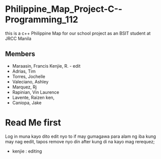 # Philippine_Map_Project-C--Programming_112
this is a c++ Philippine Map for our school project as an BSIT student at JRCC Manila

## Members
- Maraasin, Francis Kenjie, R. - edit
- Adrias, Tim
- Torres, Jochelle
- Valeciano, Ashley
- Marquez, Rj
- Rapinian, Vin Laurence
- Lavente, Raizen ken,
- Caniopa, Jake
# Read Me first
Log in muna kayo dito edit nyo to if may gumagawa para alam ng iba kung may nag eedit, tapos remove nyo din after kung di na kayo mag rerequez;
- kenjie : editing


